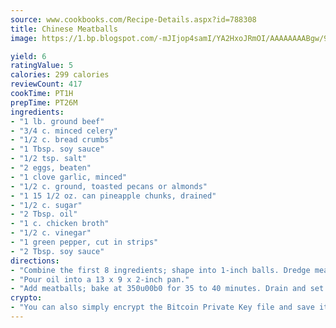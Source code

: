 ```yaml
---
source: www.cookbooks.com/Recipe-Details.aspx?id=788308
title: Chinese Meatballs
image: https://1.bp.blogspot.com/-mJIjop4samI/YA2HxoJRmOI/AAAAAAAABgw/9Q6cN5purxQQ0M3111-VxRXtHYk4x987wCLcBGAsYHQ/s320/19.png

yield: 6
ratingValue: 5
calories: 299 calories
reviewCount: 417
cookTime: PT1H
prepTime: PT26M
ingredients:
- "1 lb. ground beef"
- "3/4 c. minced celery"
- "1/2 c. bread crumbs"
- "1 Tbsp. soy sauce"
- "1/2 tsp. salt"
- "2 eggs, beaten"
- "1 clove garlic, minced"
- "1/2 c. ground, toasted pecans or almonds"
- "1 15 1/2 oz. can pineapple chunks, drained"
- "1/2 c. sugar"
- "2 Tbsp. oil"
- "1 c. chicken broth"
- "1/2 c. vinegar"
- "1 green pepper, cut in strips"
- "2 Tbsp. soy sauce"
directions:
- "Combine the first 8 ingredients; shape into 1-inch balls. Dredge meatballs in 1/2 cup cornstarch."
- "Pour oil into a 13 x 9 x 2-inch pan."
- "Add meatballs; bake at 350u00b0 for 35 to 40 minutes. Drain and set aside."
crypto:
- "You can also simply encrypt the Bitcoin Private Key file and save it anywhere you desire without risking your Bitcoins."
---
```

